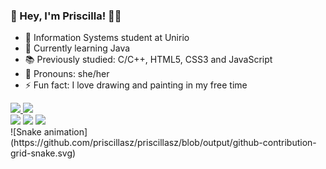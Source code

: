 ### 🐸 Hey, I'm Priscilla! ✌🏻

- 🔭 Information Systems student at Unirio
- 🌱 Currently learning Java
- 📚 Previously studied: C/C++, HTML5, CSS3 and JavaScript
- 🤠 Pronouns: she/her
- ⚡ Fun fact: I love drawing and painting in my free time

<div>
  <a href="https://github.com/priscillasz">
  <img height="180em" src="https://github-readme-stats.vercel.app/api?username=priscillasz&show_icons=true&theme=nightowl&include_all_commits=true&count_private=true"/>
  <img height="180em" src="https://github-readme-stats.vercel.app/api/top-langs/?username=priscillasz&layout=compact&langs_count=7&theme=nightowl"/>
</div>

  <div> 
  <a href="https://instagram.com/puribleu" target="_blank"><img src="https://img.shields.io/badge/-Instagram-%23E4405F?style=for-the-badge&logo=instagram&logoColor=white" target="_blank"></a>
  <a href = "mailto:priamsouza@gmail.com"><img src="https://img.shields.io/badge/-Gmail-%23333?style=for-the-badge&logo=gmail&logoColor=white" target="_blank"></a>
  <a href="https://www.linkedin.com/in/priscillasz/" target="_blank"><img src="https://img.shields.io/badge/-LinkedIn-%230077B5?style=for-the-badge&logo=linkedin&logoColor=white" target="_blank"></a>   
    
</div>
  ![Snake animation](https://github.com/priscillasz/priscillasz/blob/output/github-contribution-grid-snake.svg)

 


